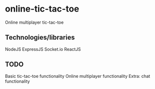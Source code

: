 # online-tic-tac-toe
Online multiplayer tic-tac-toe

## Technologies/libraries
NodeJS
ExpressJS
Socket.io
ReactJS


## TODO
Basic tic-tac-toe functionality
Online multiplayer functionality
Extra: chat functionality
